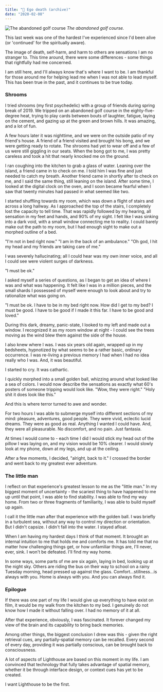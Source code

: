 ```yaml
---
title: "🏺 Ego death (archive)"
date: "2020-02-08"
---
```


![The abandoned golf course](https://assets.website-files.com/5d5daf6d8ec6a150046c9488/5e3f3bf9d9b3aad561904459_Course.jpg)
_The abandoned golf course._

This last week was one of the hardest I've experienced since I'd been alive (or 'continued' for the spiritually aware).

The image of death, self-harm, and harm to others are sensations I am no stranger to. This time around, there were some differences - some things that rightfully had me concerned.

I am still here, and I'll always know that's where I want to be. I am thankful for those around me for helping lead me when I was not able to lead myself. This has been true in the past, and it continues to be true today.

### Shrooms

I tried shrooms (my first psychedelic) with a group of friends during spring break of 2019. We tripped on an abandoned golf course in the eighty-five-degree heat, trying to play cards between bouts of laughter, fatigue, laying on the cement, and gazing up at the green and brown hills. It was amazing, and a lot of fun.‍

A few hours later it was nighttime, and we were on the outside patio of my friend's house. A friend of a friend visited and brought his bong, and we were getting ready to rotate. The shrooms had yet to wear off and a few of us were still giggling in our seats. When the bong got to me, I was pretty careless and took a hit that nearly knocked me on the ground.‍

I ran coughing into the kitchen to grab a glass of water. Leaning over the island, a friend came in to check on me. I told him I was fine and just needed to catch my breath. Another friend came in shortly after to check on me, and I said the same thing, still leaning on the island. After some time, I looked at the digital clock on the oven, and I soon became fearful when I saw that twenty minutes had passed in what seemed like two.‍

I started shuffling towards my room, which was down a flight of stairs and across a long hallway. As I approached the top of the stairs, I completely lost the capacity to tell time. That was rapidly followed by my hearing, all sensation in my feet and hands, and 90% of my sight. I felt like I was sinking into a dark void, with a small window connecting me to reality. I could barely make out the path to my room, but I had enough sight to make out a morphed outline of a bed.‍

"I'm not in bed right now." "I am in the back of an ambulance." "Oh god, I hit my head and my friends are taking care of me."

I was severely hallucinating; all I could hear was my own inner voice, and all I could see were violent surges of darkness.‍

"I must be ok."‍

I asked myself a series of questions, as I began to get an idea of where I was and what was happening. It felt like I was in a million pieces, and the small shards I possessed of myself were enough to look about and try to rationalize what was going on.‍

"I must be ok. I have to be in my bed right now. How did I get to my bed? I must be good. I have to be good if I made it this far. I have to be good and loved."‍

During this dark, dreamy, panic-state, I looked to my left and made out a window. I recognized it as my room window at night - I could see the trees moving as the wind blew them against the side of the house.‍

I also knew where I was. I was six years old again, wrapped up in my bedsheets, hypnotized by what seems to be a rather basic, ordinary occurrence. I was re-living a previous memory I had when I had no idea really who I was. And, it was beautiful.‍

I started to cry. It was cathartic.‍

I quickly morphed into a small golden ball, whizzing around what looked like a sea of colors. I would now describe the sensations as exactly what 60's posters of someone tripping would look like. "Wow, they were right." "Holy shit it does look like this."‍

And this is where terror turned to awe and wonder.‍

For two hours I was able to submerge myself into different sections of my mind: pleasure, adventures, good people. They were vivid, eclectic lucid dreams. They were as good as real. Anything I wanted I could have. And, they were all pleasurable. No discomfort, and no pain. Just fantasia.‍

At times I would come to - each time I did I would stick my head out of the pillow I was laying on, and my vision would be 10% clearer. I would slowly look at my phone, down at my legs, and up at the ceiling.‍

After a few moments, I decided, "alright, back to it." I crossed the border and went back to my greatest ever adventure.

### The little man

I reflect on that experience's greatest lesson to me as the "little man." In my biggest moment of uncertainty - the scariest thing to have happened to me up until that point, I was able to find stability. I was able to find my way home. From two or three fragments of familiarity, I was able to build myself up again.

I call it the little man after that experience with the golden ball. I was briefly in a turbulent sea, without any way to control my direction or orientation. But I didn't capsize. I didn't fall into the water. I stayed afloat.

When I am having my hardest days I think of that moment. It brought an internal intuition to me that holds me and comforts me. It has told me that no matter how challenging things get, or how unfamiliar things are, I'll never, ever, sink. I won't be defeated. I'll find my way home.

In some ways, some parts of me are six again, laying in bed, looking up at the night sky. Others are riding the bus on their way to school on a rainy Tuesday morning, head pressed up against the glass. Comfort...stillness...is always with you. Home is always with you. And you can always find it.

### Epilogue

If there was one part of my life I would give up everything to have exist on film, it would be my walk from the kitchen to my bed. I genuinely do not know how I made it without falling over. I had no memory of it at all.

After that experience, obviously, I was fascinated. It forever changed my view of the brain and its capability to bring back memories.

Among other things, the biggest conclusion I drew was this - given the right retrieval cues, any partially-spatial memory can be recalled. Every second of every day, providing it was partially conscious, can be brought back to consciousness.

A lot of aspects of Lighthouse are based on this moment in my life. I am convinced that technology that fully takes advantage of spatial memory, whether it be through interface design, or context cues has yet to be created.

I want Lighthouse to be the first.
